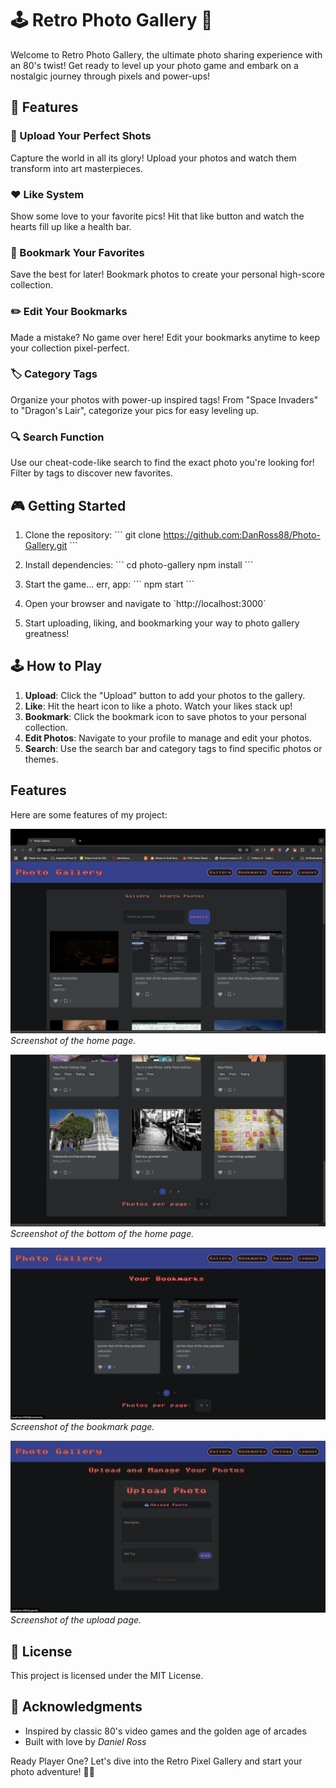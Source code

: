 
# 🕹️ Retro Photo Gallery 📸

Welcome to Retro Photo Gallery, the ultimate photo sharing experience with an 80's twist! Get ready to level up your photo game and embark on a nostalgic journey through pixels and power-ups!

## 🌟 Features

### 📸 Upload Your Perfect Shots
Capture the world in all its glory! Upload your photos and watch them transform into art masterpieces.

### ❤️ Like System
Show some love to your favorite pics! Hit that like button and watch the hearts fill up like a health bar.

### 🔖 Bookmark Your Favorites
Save the best for later! Bookmark photos to create your personal high-score collection.

### ✏️ Edit Your Bookmarks
Made a mistake? No game over here! Edit your bookmarks anytime to keep your collection pixel-perfect.

### 🏷️ Category Tags
Organize your photos with power-up inspired tags! From "Space Invaders" to "Dragon's Lair", categorize your pics for easy leveling up.

### 🔍 Search Function
Use our cheat-code-like search to find the exact photo you're looking for! Filter by tags to discover new favorites.

## 🎮 Getting Started

1. Clone the repository:
   \`\`\`
   git clone https://github.com:DanRoss88/Photo-Gallery.git
   \`\`\`

2. Install dependencies:
   \`\`\`
   cd photo-gallery
   npm install
   \`\`\`

3. Start the game... err, app:
   \`\`\`
   npm start
   \`\`\`

4. Open your browser and navigate to \`http://localhost:3000\`

5. Start uploading, liking, and bookmarking your way to photo gallery greatness!

## 🕹️ How to Play

1. **Upload**: Click the "Upload" button to add your photos to the gallery.
2. **Like**: Hit the heart icon to like a photo. Watch your likes stack up!
3. **Bookmark**: Click the bookmark icon to save photos to your personal collection.
4. **Edit Photos**: Navigate to your profile to manage and edit your photos.
5. **Search**: Use the search bar and category tags to find specific photos or themes.

## Features
Here are some features of my project:

![Home Page](frontend/assets/screenshots/landing.png)
*Screenshot of the home page.*

![Home_Page](frontend/assets/screenshots/landing_bottom.png)
*Screenshot of the bottom of the home page.*

![Bookmarks](frontend/assets/screenshots/bookmarks.png)
*Screenshot of the bookmark page.*

![Upload](frontend/assets/screenshots/upload.png)
*Screenshot of the upload page.*


## 📜 License

This project is licensed under the MIT License.

## 🎉 Acknowledgments

- Inspired by classic 80's video games and the golden age of arcades
- Built with love by *Daniel Ross*

Ready Player One? Let's dive into the Retro Pixel Gallery and start your photo adventure! 🚀👾
  
